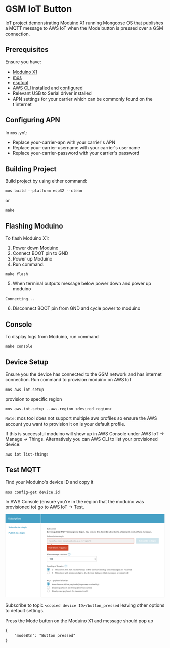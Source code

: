 # GSM IoT Button
IoT project demonstrating Moduino X1 running Mongoose OS that publishes a MQTT message to AWS IoT when the Mode button is pressed over a GSM connection.

## Prerequisites
Ensure you have:
- [Moduino X1](https://moduino.techbase.eu)
- [mos](https://github.com/cesanta/mos-tool)
- [esptool](https://github.com/espressif/esptool)
- [AWS CLI](https://docs.aws.amazon.com/cli/latest/userguide/cli-chap-install.html) installed and [configured](https://docs.aws.amazon.com/cli/latest/userguide/cli-chap-configure.html) 
- Relevant USB to Serial driver installed
- APN settings for your carrier which can be commonly found on the t'internet

## Configuring APN
In `mos.yml`:
- Replace your-carrier-apn with your carrier's APN
- Replace your-carrier-username with your carrier's username
- Replace your-carrier-password with your carrier's password

## Building Project
Build project by using either command:

```
mos build --platform esp32 --clean
```

or

```
make
```

## Flashing Moduino
To flash Moduino X1:
1. Power down Moduino
2. Connect BOOT pin to GND
3. Power up Moduino
4. Run command:

```
make flash
```
5. When terminal outputs message below power down and power up moduino
```
Connecting...
```
6. Disconnect BOOT pin from GND and cycle power to moduino

## Console
To display logs from Moduino, run command
```
make console
```

## Device Setup
Ensure you the device has connected to the GSM network and has internet connection. Run command to provision moduino on AWS IoT
```
mos aws-iot-setup
```
provision to specific region

```
mos aws-iot-setup --aws-region <desired region>
```
`Note`: mos tool does not support multiple aws profiles so ensure the AWS account you want to provision it on is your default profile.

If this is successful moduino will show up in AWS Console under AWS IoT -> Manage -> Things. Alternatively you can AWS CLI to list your provisioned device:

```
aws iot list-things
```

## Test MQTT
Find your Moduino's device ID and copy it

```
mos config-get device.id
```

In AWS Console (ensure you're in the region that the moduino was provisioned to) go to AWS IoT -> Test. 

![AWS MQTT Client](aws_mqtt_client.png)

Subscribe to topic `<copied device ID>/button_pressed` leaving other options to default settings.

Press the Mode button on the Moduino X1 and message should pop up
```
{
    "modeBtn": "Button pressed"
}
```

